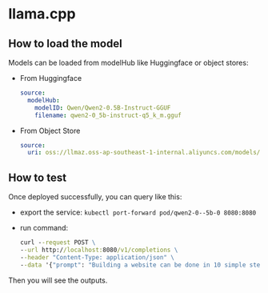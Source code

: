 # llama.cpp

## How to load the model

Models can be loaded from modelHub like Huggingface or object stores:

- From Huggingface

    ```yaml
    source:
      modelHub:
        modelID: Qwen/Qwen2-0.5B-Instruct-GGUF
        filename: qwen2-0_5b-instruct-q5_k_m.gguf
    ```

- From Object Store

    ```yaml
    source:
      uri: oss://llmaz.oss-ap-southeast-1-internal.aliyuncs.com/models/qwen2-0_5b-instruct-q5_k_m.gguf
    ```

## How to test

Once deployed successfully, you can query like this:

- export the service: `kubectl port-forward pod/qwen2-0--5b-0 8080:8080`
- run command:

    ```cmd
    curl --request POST \
    --url http://localhost:8080/v1/completions \
    --header "Content-Type: application/json" \
    --data '{"prompt": "Building a website can be done in 10 simple steps:","n_predict": 128}'
    ```

Then you will see the outputs.
